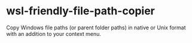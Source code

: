 # wsl-friendly-file-path-copier
Copy Windows file paths (or parent folder paths) in native or Unix format with an addition to your context menu.
